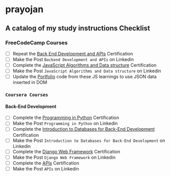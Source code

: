 # prayojan
## A catalog of my study instructions Checklist

### FreeCodeCamp Courses

- [ ] Repeat the [Back End Development and APIs](https://www.freecodecamp.org/learn/back-end-development-and-apis/) Certification
- [ ] Make the Post `Backend Development and APIs` on Linkedin
- [ ] Complete the [JavaScript Algorithms and Data structure](https://www.freecodecamp.org/learn/javascript-algorithms-and-data-structures-v8/) Certification
- [ ] Make the Post `JavaScript Algorithms and Data structure` on Linkedin
- [ ] Update the [Portfolio](https://satyasaadhika.github.io/) code from these JS learnings to use JSON data inserted in DOM 

### `Coursera Courses`

#### Back-End Development
- [ ] Complete the [Programming in Python](https://www.coursera.org/learn/programming-in-python/home/week/2) Certification
- [ ] Make the Post `Programming in Python` on Linkedin
- [ ] Complete the [Introduction to Databases for Back-End Development](https://www.coursera.org/learn/intro-to-databases-back-end-development/home/week/1) Certification
- [ ] Make the Post `Introduction to Databases for Back-End Development` on Linkedin
- [ ] Complete the [Django Web Framework](https://www.coursera.org/learn/django-web-framework/home/week/1) Certification
- [ ] Make the Post `Django Web Framework` on Linkedin
- [ ] Complete the [APIs](https://www.coursera.org/learn/apis/home/week/1) Certification
- [ ] Make the Post `APIs` on Linkedin      
